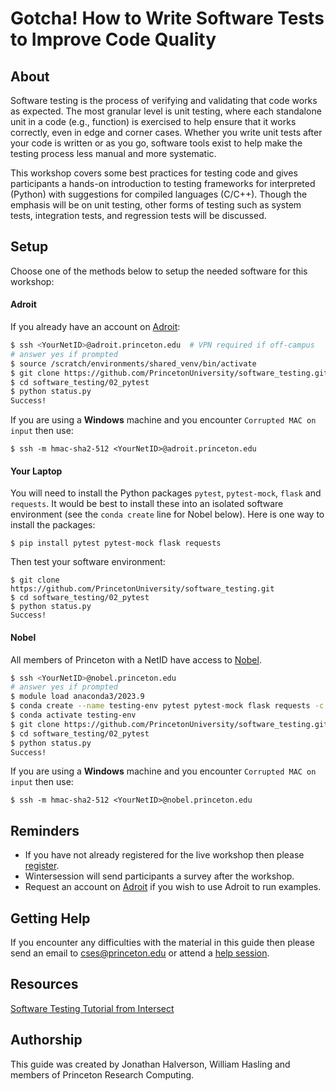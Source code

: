 # Gotcha! How to Write Software Tests to Improve Code Quality

## About

Software testing is the process of verifying and validating that code works as expected. The most granular level is unit testing, where each standalone unit in a code (e.g., function) is exercised to help ensure that it works correctly, even in edge and corner cases. Whether you write unit tests after your code is written or as you go, software tools exist to help make the testing process less manual and more systematic.

This workshop covers some best practices for testing code and gives participants a hands-on introduction to testing frameworks for interpreted (Python) with suggestions for compiled languages (C/C++). Though the emphasis will be on unit testing, other forms of testing such as system tests, integration tests, and regression tests will be discussed.

## Setup

Choose one of the methods below to setup the needed software for this workshop:

#### Adroit

If you already have an account on [Adroit](https://researchcomputing.princeton.edu/systems/adroit):

```bash
$ ssh <YourNetID>@adroit.princeton.edu  # VPN required if off-campus
# answer yes if prompted
$ source /scratch/environments/shared_venv/bin/activate
$ git clone https://github.com/PrincetonUniversity/software_testing.git
$ cd software_testing/02_pytest
$ python status.py
Success!
```

If you are using a **Windows** machine and you encounter `Corrupted MAC on input` then use:

```
$ ssh -m hmac-sha2-512 <YourNetID>@adroit.princeton.edu
```

#### Your Laptop

You will need to install the Python packages `pytest`, `pytest-mock`, `flask` and `requests`. It would be best to install these into an isolated software environment (see the `conda create` line for Nobel below). Here is one way to install the packages:

```
$ pip install pytest pytest-mock flask requests
```

Then test your software environment:

```
$ git clone https://github.com/PrincetonUniversity/software_testing.git
$ cd software_testing/02_pytest
$ python status.py
Success!
```

#### Nobel

All members of Princeton with a NetID have access to [Nobel](https://researchcomputing.princeton.edu/systems/nobel).

```bash
$ ssh <YourNetID>@nobel.princeton.edu
# answer yes if prompted
$ module load anaconda3/2023.9
$ conda create --name testing-env pytest pytest-mock flask requests -c conda-forge -y
$ conda activate testing-env
$ git clone https://github.com/PrincetonUniversity/software_testing.git
$ cd software_testing/02_pytest
$ python status.py
Success!
```

If you are using a **Windows** machine and you encounter `Corrupted MAC on input` then use:

```
$ ssh -m hmac-sha2-512 <YourNetID>@nobel.princeton.edu
```

<!--
## Attendance

[Link](https://docs.google.com/spreadsheets/d/1IvaQ32-BcRHdQhDz979HX-7U7qjzRDyp/edit#gid=395939115)

## Workshop Survey

Toward the end of the workshop please complete [this survey](http://bit.ly/PUBootcampWinter2021survey).
-->

## Reminders

- If you have not already registered for the live workshop then please [register](https://winter.princeton.edu/register). 
- Wintersession will send participants a survey after the workshop.
- Request an account on [Adroit](https://forms.rc.princeton.edu/registration/?q=adroit) if you wish to use Adroit to run examples.

## Getting Help

If you encounter any difficulties with the material in this guide then please send an email to <a href="mailto:cses@princeton.edu">cses@princeton.edu</a> or attend a <a href="https://researchcomputing.princeton.edu/education/help-sessions">help session</a>.

## Resources
[Software Testing Tutorial from Intersect](https://intersect-training.org/testing-lesson/index.html)

## Authorship

This guide was created by Jonathan Halverson, William Hasling and members of Princeton Research Computing.
